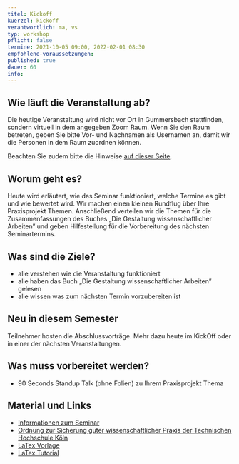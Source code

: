 ```yaml
---
titel: Kickoff
kuerzel: kickoff
verantwortlich: ma, vs
typ: workshop
pflicht: false
termine: 2021-10-05 09:00, 2022-02-01 08:30
empfohlene-voraussetzungen: 
published: true
dauer: 60
info: 
---
```



## Wie läuft die Veranstaltung ab?
Die heutige Veranstaltung wird nicht vor Ort in Gummersbach stattfinden, sondern virtuell in dem angegeben Zoom Raum.
Wenn Sie den Raum betreten, geben Sie bitte Vor- und Nachnamen als Usernamen an, damit wir die Personen in dem Raum zuordnen können.

Beachten Sie zudem bitte die Hinweise [auf dieser Seite](/mi-bachelor-praxisprojektseminar/hinweise-onlinesessions).

## Worum geht es?
Heute wird erläutert, wie das Seminar funktioniert, welche Termine es gibt und wie bewertet wird. Wir machen einen kleinen Rundflug über Ihre Praxisprojekt Themen. Anschließend verteilen wir die Themen für die Zusammenfassungen des Buches „Die Gestaltung wissenschaftlicher Arbeiten” und geben Hilfestellung für die Vorbereitung des nächsten Seminartermins.

## Was sind die Ziele?
- alle verstehen wie die Veranstaltung funktioniert
- alle haben das Buch „Die Gestaltung wissenschaftlicher Arbeiten” gelesen
- alle wissen was zum nächsten Termin vorzubereiten ist

## Neu in diesem Semester
Teilnehmer hosten die Abschlussvorträge. Mehr dazu heute im KickOff oder in einer der nächsten Veranstaltungen.

## Was muss vorbereitet werden?
* 90 Seconds Standup Talk (ohne Folien) zu Ihrem Praxisprojekt Thema

## Material und Links
* [Informationen zum Seminar](https://ilias.th-koeln.de/goto.php?target=file_1995359_download&client_id=ILIAS_FH_Koeln)
* [Ordnung zur Sicherung guter wissenschaftlicher Praxis der Technischen Hochschule Köln](https://www.th-koeln.de/mam/downloads/deutsch/hochschule/amtlichemitteilungen/endfassung_02_2020.pdf)
* [LaTex Vorlage](https://ilias.th-koeln.de/goto.php?target=file_1355498_download&client_id=ILIAS_FH_Koeln)
* [LaTex Tutorial](https://www.latex-tutorial.com)

